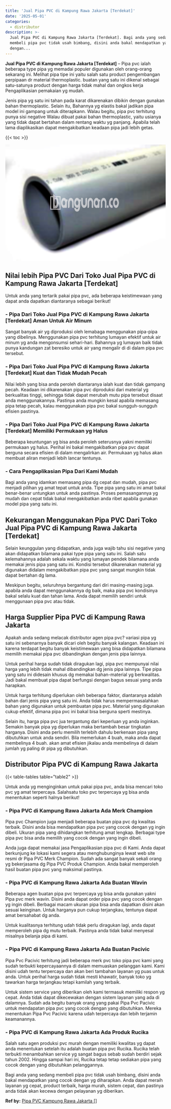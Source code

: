 ```yaml
---
title: 'Jual Pipa PVC di Kampung Rawa Jakarta [Terdekat]'
date: '2025-05-01'
categories:
  - distributor
description: >-
  Jual Pipa PVC di Kampung Rawa Jakarta [Terdekat]. Bagi anda yang sedang
  membeli pipa pvc tidak usah bimbang, disini anda bakal mendapatkan yang cocok
  dengan...
---
```


**Jual Pipa PVC di Kampung Rawa Jakarta \[Terdekat\]** – Pipa pvc ialah beberapa type pipa yg memadai populer digunakan oleh orang-orang sekarang ini. Melihat pipa tipe ini yaitu salah satu product pengembangan perpipaan dr material thermoplastic. buatan yang satu ini dikenal sebagai satu-satunya product dengan harga tidak mahal dan ongkos kerja Pengaplikasian pemakaian yg mudah.

Jenis pipa yg satu ini tahan pada karat dikarenakan dibikin dengan gunakan bahan thermoplastic. Selain itu, Bahannya yg elastis bakal jadikan pipa model ini gampang untuk diterapkann. Walau begitu, pipa pvc terhitung punya sisi negative Walau dibuat pakai bahan thermoplastic, yaitu usianya yang tidak dapat bertahan dalam rentang waktu yg panjang. Apabila telah lama diaplikasikan dapat mengakibatkan keadaan pipa jadi lebih getas.

{{< toc >}}

![](/images/jaul-pipa-pvc-65.png)

## Nilai lebih Pipa PVC Dari Toko Jual Pipa PVC di Kampung Rawa Jakarta \[Terdekat\]

Untuk anda yang tertarik pakai pipa pvc, ada beberapa keistimewaan yang dapat anda dapatkan diantaranya sebagai berikut!

### \- Pipa Dari Toko Jual Pipa PVC di Kampung Rawa Jakarta \[Terdekat\] Aman Untuk Air Minum

Sangat banyak air yg diproduksi oleh lemabaga menggunakan pipa-pipa yang dibelinya. Menggunakan pipa pvc terhitung lumayan efektif untuk air minum yg anda mengonsumsi sehari-hari. Bahannya yg lumayan baik tidak punya kandungan zat beresiko untuk air yang mengalir di di dalam pipa pvc tersebut.

### \- Pipa Dari Toko Jual Pipa PVC di Kampung Rawa Jakarta \[Terdekat\] Kuat dan Tidak Mudah Pecah

Nilai lebih yang bisa anda peroleh diantaranya ialah kuat dan tidak gampang pecah. Keadaan ini dikarenakan pipa pvc diproduksi dari material yg berkualitas tinggi, sehingga tidak dapat merubah mutu pipa tersebut disaat anda menggunakannya. Pastinya anda mungkin kesal apabila memasang pipa tetap pecah, kalau menggunakan pipa pvc bakal sungguh-sungguh efisien pastinya.

### \- Pipa Dari Toko Jual Pipa PVC di Kampung Rawa Jakarta \[Terdekat\] Memiliki Permukaan yg Halus

Beberapa keuntungan yg bisa anda peroleh seterusnya yakni memiliki permukaan yg halus. Perihal ini bakal mengakibatkan pipa pvc dapat berguna secara efisien di dalam mengalirkan air. Permukaan yg halus akan membuat aliran menjadi lebih lancar tentunya.

### \- Cara Pengaplikasian Pipa Dari Kami Mudah

Bagi anda yang idamkan memasang pipa dg cepat dan mudah, pipa pvc menjadi pilihan yg amat tepat untuk anda. Tipe pipa yang satu ini amat bakal benar-benar untungkan untuk anda pastinya. Proses pemasangannya yg mudah dan cepat tidak bakal mengakibatkan anda ribet apabila gunakan model pipa yang satu ini.

## Kekurangan Menggunakan Pipa PVC Dari Toko Jual Pipa PVC di Kampung Rawa Jakarta \[Terdekat\]

Selain keunggulan yang didapatkan, anda juga wajib tahu sisi negative yang akan didapatkan bilamana pakai type pipa yang satu ini. Salah satu kelemahannya adalah sekala waktu yang lumayan pendek bilamana anda memakai jenis pipa yang satu ini. Kondisi tersebut dikarenakan material yg digunakan didalam mengakibatkan pipa pvc yang sangat mungkin tidak dapat bertahan dg lama.

Meskipun begitu, seluruhnya bergantung dari diri masing-masing juga. apabila anda dapat menggunakannya dg baik, maka pipa pvc kondisinya bakal selalu kuat dan tahan lama. Anda dapat memilih sendiri untuk menggunaan pipa pvc atau tidak.

## Harga Supplier Pipa PVC di Kampung Rawa Jakarta

Apakah anda sedang melacak distributor agen pipa pvc? variasi pipa yg satu ini sebenarnya banyak dicari oleh begitu banyak kalangan. Keadaan ini karena terdapat begitu banyak keistimewaan yang bisa didapatkan bilamana memilih memakai pipa pvc dibandingkan dengan jenis pipa lainnya.

Untuk perihal harga sudah tidak diragukan lagi, pipa pvc mempunyai nilai harga yang lebih tidak mahal dibandingkan dg jenis pipa lainnya. Tipe pipa yang satu ini didesain khusus dg memakai bahan-material yg berkwalitas. Jadi bakal membuat pipa dapat berfungsi dengan bagus sesuai yang anda harapkan.

Untuk harga terhitung diperlukan oleh beberapa faktor, diantaranya adalah bahan dari jenis pipa yang satu ini. Anda tidak harus mempermasalahkan bahan yang digunakan untuk pembuatan pipa pvc. Material yang digunakan cukup efektif, dimana pipa pvc ini bakal bisa berguna sperti mestinya.

Selain itu, harga pipa pvc jua tergantung dari keperluan yg anda inginkan. Semakin banyak pipa yg diperlukan maka bertambah besar tingkatan harganya. Disini anda perlu memilih terlebih dahulu berkenaan pipa yang dibutuhkan untuk anda sendiri. Bila memerlukan 4 buah, maka anda dapat membelinya 4 buah. akan amat efisien jikalau anda membelinya di dalam jumlah yg paling dr pipa yg dibutuhkan.

## Distributor Pipa PVC di Kampung Rawa Jakarta

{{< table-tables table="table2" >}}

Untuk anda yg menginginkan untuk pakai pipa pvc, anda bisa mencari toko pvc yg amat terpercaya. Salahsatu toko pvc terpercaya yg bisa anda menentukan seperti halnya berikut!

### \- Pipa PVC di Kampung Rawa Jakarta Ada Merk Champion

Pipa pvc Champion juga menjadi beberapa buatan pipa pvc dg kwalitas terbaik. Disini anda bisa mendapatkan pipa pvc yang cocok dengan yg ingin dibeli. Ukuran pipa yang dihidangkan terhitung amat lengkap. Berbagai type pipa pvc bisa anda memilih yang cocok dengan yang ingin dibeli.

Anda juga dapat memakai jasa Pengaplikasian pipa pvc di Kami. Anda dapat berkunjung ke lokasi kami segera atau menghubunginya lewat web site resmi dr Pipa PVC Merk Champion. Sudah ada sangat banyak sekali orang yg bekerjasama dg Pipa PVC Produk Champion. Anda bakal memperoleh hasil buatan pipa pvc yang maksimal pastinya.

### \- Pipa PVC di Kampung Rawa Jakarta Ada Buatan Wavin

Beberapa agen buatan pipa pvc terpercaya yg bisa anda gunakan yakni Pipa pvc merk wavin. Disini anda dapat order pipa pvc yang cocok dengan yg ingin dibeli. Berbagai macam ukuran pipa bisa anda dapatkan disini akan sesuai keinginan. Untuk harganya pun cukup terjangkau, tentunya dapat amat bersahabat dg anda.

Untuk kualitasnya terhitung udah tidak perlu diragukan lagi, anda dapat memperoleh pipa dg mutu terbaik. Pastinya anda tidak bakal menyesal misalnya belanja pipa di kami.

### \- Pipa PVC di Kampung Rawa Jakarta Ada Buatan Pacivic

Pipa Pvc Pacivic terhitung jadi beberapa merk pvc toko pipa pvc kami yang sudah terbukti kepercayaannya di dalam memuaskan pelanggan kami. Kami disini udah tentu terpercaya dan akan beri tambahan layanan yg puas untuk anda. Untuk perihal harga sudah tidak mesti khawatir, banyak toko yg tawarkan harga terjangkau tetapi kamilah yang terbaik.

Untuk sistem service yang diberikan oleh kami termasuk memiliki respon yg cepat. Anda tidak dapat dikecewakan dengan sistem layanan yang ada di dalamnya. Sudah ada begitu banyak orang yang pakai Pipa Pvc Pacivic untuk mendapatan pipa pvc yang cocok dengan yang dibutuhkan. Mereka menentukan Pipa Pvc Pacivic karena udah terpercaya dan lebih terjamin keamanannya.

### \- Pipa PVC di Kampung Rawa Jakarta Ada Produk Rucika

Salah satu agen produksi pvc murah dengan memiliki kwalitas yg dapat anda menentukan setelah itu adalah buatan pipa pvc Rucika. Rucika telah terbukti menambahkan service yg sangat bagus sebab sudah berdiri sejak tahun 2002. Hingga sampai hari ini, Rucika tetap tetap sediakan pipa yang cocok dengan yang dibutuhkan pelanggannya.

Bagi anda yang sedang membeli pipa pvc tidak usah bimbang, disini anda bakal mendapatkan yang cocok dengan yg diharapkan. Anda dapat meraih layanan yg cepat, product terbaik, harga murah, sistem cepat, dan pastinya anda tidak akan kecewa dengan pelayanan yg diberikan.

**Ref by:** [Pipa PVC Kampung Rawa Jakarta []](https://id.wikipedia.org/wiki/Pipa)
